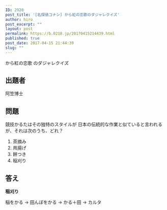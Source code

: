 ```yaml
---
ID: 2928
post_title: '[名探偵コナン] から紅の恋歌のダジャレクイズ'
author: hiro
post_excerpt: ""
layout: post
permalink: https://b.0218.jp/20170415214439.html
published: true
post_date: 2017-04-15 21:44:39
slug: ""
---
```

から紅の恋歌 のダジャレクイズ

<!--more-->

## 出題者
阿笠博士

## 問題

競技かるたはその独特のスタイルが
日本の伝統的な作業と似ていると言われるが、それは次のうち、どれ？

1. 茶摘み
2. 凧揚げ
3. 餅つき
4. 稲刈り

## 答え
**稲刈り**

稲をかる
→ 田んぼをかる
→ かる＋田
→ カルタ